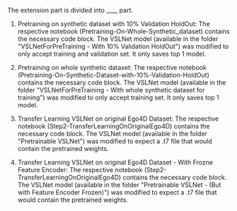 The extension part is divided into ____ part. 

1. Pretraining on synthetic dataset with 10% Validation HoldOut:
      The respective notebook (Pretraining-On-Whole-Synthetic_dataset) contains the necessary code block. The VSLNet model (available in the folder "VSLNetForPreTraining - With 10% Validation HoldOut") was modified to only accept training and validation set. It only saves top 1 model.

2. Pretraining on whole synthetic dataset:
       The respective notebook (Pretraining-On-Synthetic-Dataset-with-10%-Validation-HoldOut) contains the necessary code block. The VSLNet model (available in the folder "VSLNetForPreTraining - With whole synthetic dataset for training") was modified to only accept training set. It only saves top 1 model.

3. Transfer Learning VSLNet on original Ego4D Dataset:
       The respective notebook (Step2-TransferLearningOnOriginalEgo4D) contains the necessary code block. The VSLNet model (available in the folder "Pretrainable VSLNet") was modified to expect a .t7 file that would contain the pretrained weights.

4. Transfer Learning VSLNet on original Ego4D Dataset - With Frozne Feature Encoder:
       The respective notebook (Step2-TransferLearningOnOriginalEgo4D) contains the necessary code block. The VSLNet model (available in the folder "Pretrainable VSLNet - (But with Feature Encoder Frozen)") was modified to expect a .t7 file that would contain the pretrained weights.
